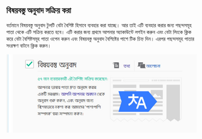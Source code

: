## বিষয়বস্তু অনুবাদ সক্রিয় করা

বর্তমানে বিষয়বস্তু অনুবাদ টুলটি বেটা বৈশিষ্ট হিসাবে ব্যবহার করা যাচ্ছে। আর তাই এটি ব্যবহার করার জন্য পছন্দসমূহ পাতা থেকে এটি সক্রিয় করতে হবে। এটি করার জন্য প্রথমে আপনার অ্যাকাউন্টে লগইন করুন এবং বেটা লিংকে ক্লিক করে বেটা বৈশিষ্টসমূহ পাতা ওপেন করুন এবং বিষয়বস্তু অনুবাদ বৈশিষ্টের পাশে টিক চিহ্ন দিন। এরপর পছন্দসমূহ পাতার সংরক্ষণ বাটনে ক্লিক করুন।

![বিষয়বস্তু অনুবাদ বেটা বৈশিষ্ট](images/content-translation-enable-as-beta.jpg "বিষয়বস্তু অনুবাদ বেটা বৈশিষ্ট")